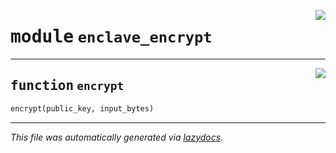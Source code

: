 <!-- markdownlint-disable -->

<a href="../../pycape/enclave_encrypt.py#L0"><img align="right" style="float:right;" src="https://img.shields.io/badge/-source-cccccc?style=flat-square" /></a>

# <kbd>module</kbd> `enclave_encrypt`





---

<a href="../../pycape/enclave_encrypt.py#L8"><img align="right" style="float:right;" src="https://img.shields.io/badge/-source-cccccc?style=flat-square" /></a>

## <kbd>function</kbd> `encrypt`

```python
encrypt(public_key, input_bytes)
```








---

_This file was automatically generated via [lazydocs](https://github.com/ml-tooling/lazydocs)._
